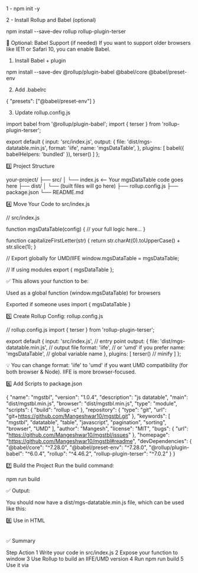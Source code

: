 1 - npm init -y

2 - Install Rollup and Babel (optional)

npm install --save-dev rollup rollup-plugin-terser

🧪 Optional: Babel Support (if needed)
If you want to support older browsers like IE11 or Safari 10, you can enable Babel.
1. Install Babel + plugin

npm install --save-dev @rollup/plugin-babel @babel/core @babel/preset-env

2. Add .babelrc

{
  "presets": ["@babel/preset-env"]
}

3. Update rollup.config.js

import babel from '@rollup/plugin-babel';
import { terser } from 'rollup-plugin-terser';

export default {
  input: 'src/index.js',
  output: {
    file: 'dist/mgs-datatable.min.js',
    format: 'iife',
    name: 'mgsDataTable',
  },
  plugins: [
    babel({ babelHelpers: 'bundled' }),
    terser()
  ]
};


3️⃣ Project Structure

your-project/
├── src/
│   └── index.js       <-- Your mgsDataTable code goes here
├── dist/
│   └── (built files will go here)
├── rollup.config.js
├── package.json
└── README.md

4️⃣ Move Your Code to src/index.js

// src/index.js

function mgsDataTable(config) {
  // your full logic here...
}

function capitalizeFirstLetter(str) {
  return str.charAt(0).toUpperCase() + str.slice(1);
}

// Export globally for UMD/IIFE
window.mgsDataTable = mgsDataTable;

// If using modules
export { mgsDataTable };


✅ This allows your function to be:

Used as a global function (window.mgsDataTable) for browsers

Exported if someone uses import { mgsDataTable }


5️⃣ Create Rollup Config: rollup.config.js


// rollup.config.js
import { terser } from 'rollup-plugin-terser';

export default {
  input: 'src/index.js', // entry point
  output: {
    file: 'dist/mgs-datatable.min.js', // output file
    format: 'iife', // or 'umd' if you prefer
    name: 'mgsDataTable', // global variable name
  },
  plugins: [
    terser() // minify
  ]
};


💡 You can change format: 'iife' to 'umd' if you want UMD compatibility (for both browser & Node). IIFE is more browser-focused.


6️⃣ Add Scripts to package.json

{
  "name": "mgstbl",
  "version": "1.0.4",
  "description": "js datatable",
  "main": "dist/mgstbl.min.js",
  "browser": "dist/mgstbl.min.js",
  "type": "module",
  "scripts": {
    "build": "rollup -c"
  },
  "repository": {
    "type": "git",
    "url": "git+https://github.com/Mangeshwar10/mgstbl.git"
  },
  "keywords": [
    "mgstbl",
    "datatable",
    "table",
    "javascript",
    "pagination",
    "sorting",
    "browser",
    "UMD"
  ],
  "author": "Mangesh",
  "license": "MIT",
  "bugs": {
    "url": "https://github.com/Mangeshwar10/mgstbl/issues"
  },
  "homepage": "https://github.com/Mangeshwar10/mgstbl#readme",
  "devDependencies": {
    "@babel/core": "^7.28.0",
    "@babel/preset-env": "^7.28.0",
    "@rollup/plugin-babel": "^6.0.4",
    "rollup": "^4.46.2",
    "rollup-plugin-terser": "^7.0.2"
  }
}

7️⃣ Build the Project
Run the build command:

npm run build

✅ Output:

You should now have a dist/mgs-datatable.min.js file, which can be used like this:

8️⃣ Use in HTML

<!DOCTYPE html>
<html>
<head>
  <title>mgsDataTable Test</title>
  <link rel="stylesheet" href="https://cdnjs.cloudflare.com/ajax/libs/font-awesome/6.4.0/css/all.min.css">
  <script src="https://cdn.jsdelivr.net/npm/mgstbl@1.0.4/dist/mgstbl.min.js"></script>
</head>
<body>
  <table id="myTable"></table>

  <script>
    mgsDataTable({
      target: '#myTable',
      url: '/api/data',
      methodType: 'post',
      data: { token: 'your-token' },
      page: 1,
      limit: 10
    });
  </script>
</body>
</html>


✅ Summary

Step	Action
1	Write your code in src/index.js
2	Expose your function to window
3	Use Rollup to build an IIFE/UMD version
4	Run npm run build
5	Use it via <script src="..."> in any HTML page

